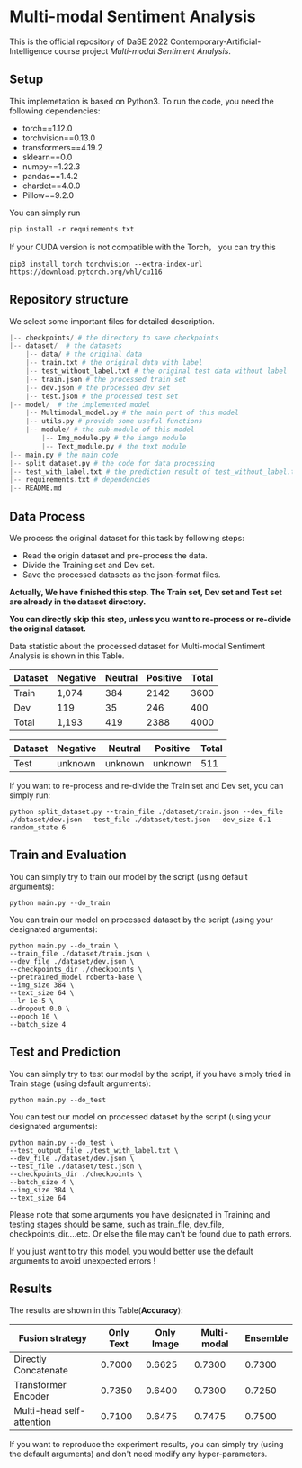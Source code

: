 # Multi-modal Sentiment Analysis

This is the official repository of DaSE 2022 Contemporary-Artificial-Intelligence course  project *Multi-modal Sentiment Analysis*.

## Setup

This implemetation is based on Python3. To run the code, you need the following dependencies:

- torch==1.12.0
- torchvision==0.13.0
- transformers==4.19.2
- sklearn==0.0
- numpy==1.22.3
- pandas==1.4.2
- chardet==4.0.0
- Pillow==9.2.0

You can simply run 

```shell
pip install -r requirements.txt
```

If your CUDA version is not compatible with the Torch， you can try this

```shell
pip3 install torch torchvision --extra-index-url https://download.pytorch.org/whl/cu116
```

## Repository structure

We select some important files for detailed description.

```python
|-- checkpoints/ # the directory to save checkpoints
|-- dataset/  # the datasets
    |-- data/ # the original data
    |-- train.txt # the original data with label
    |-- test_without_label.txt # the original test data without label
    |-- train.json # the processed train set
    |-- dev.json # the processed dev set
    |-- test.json # the processed test set
|-- model/  # the implemented model
    |-- Multimodal_model.py # the main part of this model
    |-- utils.py # provide some useful functions
    |-- module/ # the sub-module of this model
    	|-- Img_module.py # the iamge module
    	|-- Text_module.py # the text module
|-- main.py # the main code
|-- split_dataset.py # the code for data processing
|-- test_with_label.txt # the prediction result of test_without_label.txt
|-- requirements.txt # dependencies
|-- README.md
```

## Data Process

We process the original dataset for this task by following steps:

- Read the origin dataset and pre-process the data.
- Divide the Training set and Dev set.
- Save the processed datasets as the json-format files.

**Actually, We have finished this step. The Train set, Dev set and Test set are already in the dataset directory.** 

**You can directly skip this step, unless you want to re-process or re-divide the original dataset.** 

Data statistic about the processed dataset for Multi-modal Sentiment Analysis is shown in this Table. 

| Dataset | Negative | Neutral | Positive | Total |
| ------- | -------- | ------- | -------- | ----- |
| Train   | 1,074    | 384     | 2142     | 3600  |
| Dev     | 119      | 35      | 246      | 400   |
| Total   | 1,193    | 419     | 2388     | 4000  |

| Dataset | Negative | Neutral | Positive | Total |
| ------- | -------- | ------- | -------- | ----- |
| Test    | unknown  | unknown | unknown  | 511   |

If you want to re-process and re-divide the Train set and Dev set, you can simply run:

```shell
python split_dataset.py --train_file ./dataset/train.json --dev_file ./dataset/dev.json --test_file ./dataset/test.json --dev_size 0.1 --random_state 6
```

## Train and Evaluation

You can simply try to train our model by the script (using default arguments):

```shell
python main.py --do_train
```
You can train our model on processed dataset by the script (using your designated  arguments):

```shell
python main.py --do_train \
--train_file ./dataset/train.json \
--dev_file ./dataset/dev.json \
--checkpoints_dir ./checkpoints \
--pretrained_model roberta-base \
--img_size 384 \
--text_size 64 \ 
--lr 1e-5 \
--dropout 0.0 \
--epoch 10 \
--batch_size 4        
```

## Test and Prediction

 You can simply try to test our model by the script, if you have simply tried in Train stage (using default arguments):

```shell
python main.py --do_test
```

You can test our model on processed dataset by the script (using your designated  arguments):

```shell
python main.py --do_test \
--test_output_file ./test_with_label.txt \
--dev_file ./dataset/dev.json \
--test_file ./dataset/test.json \
--checkpoints_dir ./checkpoints \
--batch_size 4 \
--img_size 384 \
--text_size 64
```

Please note that some arguments you have designated in Training and testing stages should be same, such as train_file, dev_file, checkpoints_dir....etc. Or else the file may can't be found due to path errors.

If you just want to try this model, you would better use the default arguments to avoid unexpected errors !

## Results

The results are shown in this Table(**Accuracy**):

| Fusion strategy           | Only Text | Only Image | Multi-modal | Ensemble |
| ------------------------- | --------- | ---------- | ----------- | -------- |
| Directly Concatenate      | 0.7000    | 0.6625     | 0.7300      | 0.7300   |
| Transformer Encoder       | 0.7350    | 0.6400     | 0.7300      | 0.7250   |
| Multi-head self-attention | 0.7100    | 0.6475     | 0.7475      | 0.7500   |

If you want to reproduce the experiment results, you can simply try (using the default arguments) and don't need modify any hyper-parameters.
